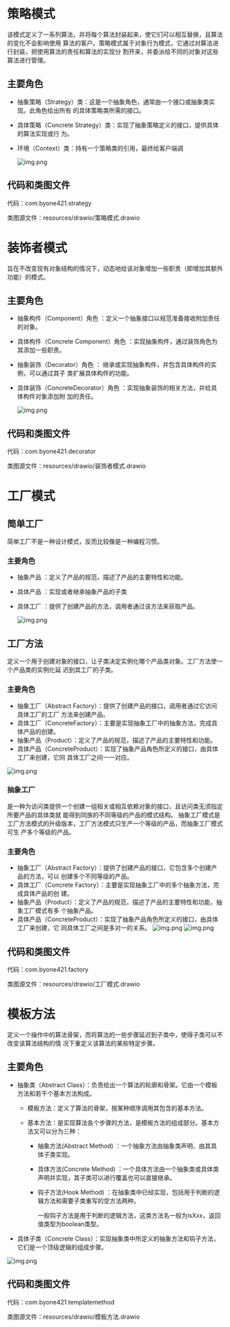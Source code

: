 # 策略模式
该模式定义了一系列算法，并将每个算法封装起来，使它们可以相互替换，且算法的变化不会影响使用
算法的客户。策略模式属于对象行为模式，它通过对算法进行封装，把使用算法的责任和算法的实现分
割开来，并委派给不同的对象对这些算法进行管理。
## 主要角色
- 抽象策略（Strategy）类：这是一个抽象角色，通常由一个接口或抽象类实现。此角色给出所有
的具体策略类所需的接口。
- 具体策略（Concrete Strategy）类：实现了抽象策略定义的接口，提供具体的算法实现或行
为。
- 环境（Context）类：持有一个策略类的引用，最终给客户端调
 
  ![img.png](src/main/resources/img/strategy.png)

## 代码和类图文件
代码：com.byone421.strategy

类图源文件：resources/drawio/策略模式.drawio






# 装饰者模式
旨在不改变现有对象结构的情况下，动态地给该对象增加一些职责（即增加其额外功能）的模式。
## 主要角色
- 抽象构件（Component）角色 ：定义一个抽象接口以规范准备接收附加责任的对象。
- 具体构件（Concrete Component）角色 ：实现抽象构件，通过装饰角色为其添加一些职责。
- 抽象装饰（Decorator）角色 ： 继承或实现抽象构件，并包含具体构件的实例，可以通过其子
类扩展具体构件的功能。
- 具体装饰（ConcreteDecorator）角色 ：实现抽象装饰的相关方法，并给具体构件对象添加附
加的责任。 

  ![img.png](src/main/resources/img/decorator.png)

## 代码和类图文件
代码：com.byone421.decorator

类图源文件：resources/drawio/装饰者模式.drawio


# 工厂模式
## 简单工厂
简单工厂不是一种设计模式，反而比较像是一种编程习惯。
### 主要角色
- 抽象产品 ：定义了产品的规范，描述了产品的主要特性和功能。
- 具体产品 ：实现或者继承抽象产品的子类
- 具体工厂 ：提供了创建产品的方法，调用者通过该方法来获取产品。

  ![img.png](src/main/resources/img/simple_factory.png)

## 工厂方法 
定义一个用于创建对象的接口，让子类决定实例化哪个产品类对象。工厂方法使一个产品类的实例化延
迟到其工厂的子类。
### 主要角色
- 抽象工厂（Abstract Factory）：提供了创建产品的接口，调用者通过它访问具体工厂的工厂
方法来创建产品。
- 具体工厂（ConcreteFactory）：主要是实现抽象工厂中的抽象方法，完成具体产品的创建。
- 抽象产品（Product）：定义了产品的规范，描述了产品的主要特性和功能。
- 具体产品（ConcreteProduct）：实现了抽象产品角色所定义的接口，由具体工厂来创建，它同
具体工厂之间一一对应。

![img.png](src/main/resources/img/method_factory.png)

### 抽象工厂
是一种为访问类提供一个创建一组相关或相互依赖对象的接口，且访问类无须指定所要产品的具体类就
能得到同族的不同等级的产品的模式结构。
抽象工厂模式是工厂方法模式的升级版本，工厂方法模式只生产一个等级的产品，而抽象工厂模式可生
产多个等级的产品。

### 主要角色
- 抽象工厂（Abstract Factory）：提供了创建产品的接口，它包含多个创建产品的方法，可以
创建多个不同等级的产品。
- 具体工厂（Concrete Factory）：主要是实现抽象工厂中的多个抽象方法，完成具体产品的创
建。
- 抽象产品（Product）：定义了产品的规范，描述了产品的主要特性和功能，抽象工厂模式有多
个抽象产品。
- 具体产品（ConcreteProduct）：实现了抽象产品角色所定义的接口，由具体工厂来创建，它
同具体工厂之间是多对一的关系。
![img.png](src/main/resources/img/abstract_factory1.png)
![img.png](src/main/resources/img/abstract_factory2.png)
## 代码和类图文件
代码：com.byone421.factory

类图源文件：resources/drawio/工厂模式.drawio

# 模板方法
定义一个操作中的算法骨架，而将算法的一些步骤延迟到子类中，使得子类可以不改变该算法结构的情
况下重定义该算法的某些特定步骤。

## 主要角色
* 抽象类（Abstract Class）：负责给出一个算法的轮廓和骨架。它由一个模板方法和若干个基本方法构成。

  * 模板方法：定义了算法的骨架，按某种顺序调用其包含的基本方法。

  * 基本方法：是实现算法各个步骤的方法，是模板方法的组成部分。基本方法又可以分为三种：

    * 抽象方法(Abstract Method) ：一个抽象方法由抽象类声明、由其具体子类实现。

    * 具体方法(Concrete Method) ：一个具体方法由一个抽象类或具体类声明并实现，其子类可以进行覆盖也可以直接继承。

    * 钩子方法(Hook Method) ：在抽象类中已经实现，包括用于判断的逻辑方法和需要子类重写的空方法两种。

      一般钩子方法是用于判断的逻辑方法，这类方法名一般为isXxx，返回值类型为boolean类型。

* 具体子类（Concrete Class）：实现抽象类中所定义的抽象方法和钩子方法，它们是一个顶级逻辑的组成步骤。

![img.png](src/main/resources/img/template.png)

## 代码和类图文件
代码：com.byone421.templatemethod

类图源文件：resources/drawio/模板方法.drawio